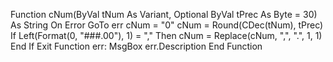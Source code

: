 Function cNum(ByVal tNum As Variant, Optional ByVal tPrec As Byte = 30) As String
On Error GoTo err
    cNum = "0"
    cNum = Round(CDec(tNum), tPrec)
    If Left(Format(0, "###.00"), 1) = "," Then
        cNum = Replace(cNum, ",", ".", 1, 1)
    End If
    Exit Function
err:
    MsgBox err.Description
End Function
